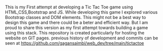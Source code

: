 This is my First attempt at developing a Tic Tac Toe game using HTML,CSS,Bootstrap and JS. While developing this game I explored various Bootstrap classes and DOM elements. This might not be a best way to design this game and there could be a beter and efficient way. But I am proud to share this version as my first attempt towards building a game using this stack.
This repository is created particularly for hosting the website on GIT pages. previous history of development and commits can be seen at https://github.com/gagansaimbi/web_dev/tree/main/tictactoe
